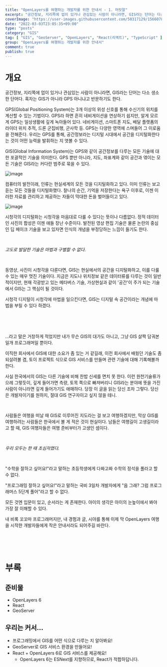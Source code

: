 ```yaml
---
title: "OpenLayers를 여행하는 개발자를 위한 안내서 - 1. 머릿말"
excerpt: "공간정보, 지리쪽에 업이 있거나 관심있는 사람이 아니라면, GIS라는 단어는 다소 생소한 단어다. 혹자는 GIS가 아니라 GPS 아니냐고 반문하기도 한다. GPS(Global Positioning System)는 3개 이상의 위성 신호를 통해 수신기의 위치를 계산할 수 있는 기법이다. GPS라 하면 흔히 네비게이션을 연상하기 쉽지만, 알게 모르게 GPS는 일상생활에 깊게 녹아들어 있다. 네비게이션, 스마트폰 지도, 배달 플랫폼의 라이더 위치 추적, 드론 군집비행, 군사학 등. GPS는 다양한 영역에 스며들어 그 이로움을 전해준다. 우리는 GPS를 통해, 공간정보라는 디지털 시대에서 공간을 디지털화한다는 것이 어떤 능력을 발휘하는 지 엿볼 수 있다. GIS(Global Information System)는 GPS와 같이 공간정보를 다루는 모든 기술에 대한 포괄적인 기술을 의미한다. GPS 뿐만 아니라, 지도, 좌표계와 같이 공간과 엮이는 모든 기술은 GIS라는 커다란 범주로 묶을 수 있다."
coverImage: "https://user-images.githubusercontent.com/50317129/156607880-c5abad92-1991-4c01-b85f-7153bf89cb64.png"
date: "2022-03-03T23:05:35+09:00"
type: "posts"
category: "GIS"
tag: [ "GIS", "GeoServer", "OpenLayers", "React(리액트)", "TypeScript" ]
group: "OpenLayers를 여행하는 개발자를 위한 안내서"
comment: true
publish: true
---
```


# 개요

공간정보, 지리쪽에 업이 있거나 관심있는 사람이 아니라면, GIS라는 단어는 다소 생소한 단어다. 혹자는 GIS가 아니라 GPS 아니냐고 반문하기도 한다.

GPS(Global Positioning System)는 3개 이상의 위성 신호를 통해 수신기의 위치를 계산할 수 있는 기법이다. GPS라 하면 흔히 네비게이션을 연상하기 쉽지만, 알게 모르게 GPS는 일상생활에 깊게 녹아들어 있다. 네비게이션, 스마트폰 지도, 배달 플랫폼의 라이더 위치 추적, 드론 군집비행, 군사학 등. GPS는 다양한 영역에 스며들어 그 이로움을 전해준다. 우리는 GPS를 통해, 공간정보라는 디지털 시대에서 공간을 디지털화한다는 것이 어떤 능력을 발휘하는 지 엿볼 수 있다.

GIS(Global Information System)는 GPS와 같이 공간정보를 다루는 모든 기술에 대한 포괄적인 기술을 의미한다. GPS 뿐만 아니라, 지도, 좌표계와 같이 공간과 엮이는 모든 기술은 GIS라는 커다란 범주로 묶을 수 있다.

![image](https://user-images.githubusercontent.com/50317129/156580872-dfd08787-3416-4595-b224-a12156075ffb.png)

컴퓨터의 발전이래, 인류는 현실세계의 모든 것을 디지털화하고 있다. 이미 인류는 보고 듣는 모든 것들을 디지털화했다. 찰나의 순간, 기억을 저장한다는 욕구 이후로, 이젠 이러한 자료를 관리하고 제공하는 자들이 막대한 돈을 벌어들이고 있다.

![image](https://user-images.githubusercontent.com/50317129/156581103-fd79ade7-ab3e-424e-852c-8bfd3d4382b7.png)

시청각의 디지털화는 시청각을 마음대로 다룰 수 있다는 뜻이나 다름없다. 정적 데이터인 사진의 합성은 이젠 애들 장난 수준이다. 발전된 영상 편집 기술은 물론 논란의 중심인 딥 페이크 기술을 보고 있자면 인식의 개념을 부정당하는 느낌이 들기도 한다.

<br />
<p align="large center" class="grey-400"><i>고도로 발달한 기술은 마법과 구별할 수 없다.</i></p>
<br />

동영상, 사진이 시청각을 다룬다면, GIS는 현실에서의 공간을 디지털화하고, 이를 다룰 수 있는 매우 멋진 기술이다. 지금은 지도나 위치정보 같은 데이터류를 다루는 것이 일반적이지만, 현재 각광받고 있는 메타버스 기술, 가상현실과 같이 '공간'이 주가 되는 기술에서 GIS는 그 핵심이 될 것이다.

시청각 디지털이 시청각에 마법을 일으킨다면, GIS는 디지털 속 공간이라는 개념에 마법을 부릴 수 있다 하겠다.

<br />
<br />
<br />

...라고 말은 거창하게 적었지만 내가 무슨 GIS의 대가도 아니고, 그냥 GIS 살짝 담궈본 일개 프로그래머일 뿐이다.

이직한 회사에서 GIS에 대한 소요가 좀 있는 거 같길래, 이전 회사에서 배웠던 기술도 좀 되살려볼 겸, 토이 프로젝트 식으로 GIS 서비스를 만들며 관련 기술에 대해 기록해볼까 한다.

사실 한국에서의 GIS는 다른 기술에 비해 찬밥 신세를 면치 못 한다. 이런 원천기술류가 으레 그렇듯이, 깊게 들어가면 측량, 토목 쪽으로 빠져버리니 GIS라는 분야에 뜻을 가진 사람이 아니라면 깊게 들어가기도 애매하다. 당장 이 글을 읽는 당신 조차 그렇다. 당신은 개발자이기를 원하지, 절대 GIS 연구자이고 싶지 않을 테니.

<br />

사람들은 여행을 떠날 때 GIS로 이루어진 지도라는 걸 보고 여행하겠지만, 막상 GIS를 여행하려는 사람들은 한국에서 볼 게 적은 것이 현실이다. 남들은 여행길이 고생길이라고 할 때, GIS 여행자들은 여행 준비부터가 고생인 셈이다.

<br />
<p align="large center" class="grey-400"><i>우리 모두는 한 때 초심자였다.</i></p>
<br />

"수학을 잘하고 싶어요!"라고 말하는 초등학생에게 다짜고짜 수학의 정석을 풀라고 할 수 없다.

"프로그래밍 잘하고 싶어요!"라고 말하는 국비 3일차 개발자에게 "음 그래? 그럼 프로그래머스 5단계 풀어"라고 할 수 없다.

모든 것엔 입문이 있고, 순서라는 게 존재한다. 아이의 생각은 아이의 눈높이에서 봐야 가장 잘 이해할 수 있다.

내 비록 꼬꼬마 프로그래머지만, 내 경험과 글, 시야를 통해 이제 막 OpenLayers 여행을 시작한 개발자들에게 작은 안내서라도 되어주길 바란다.

<br />
<br />
<br />










# 부록

## 준비물

* OpenLayers 6
* React
* GeoServer

## 우리는 커서...

* 프로그래밍에서 GIS를 어떤 식으로 다루는 지 알아봐요!
* GeoServer로 GIS 서비스 환경을 만들어요!
* React + OpenLayers 6로 GIS 서비스를 제공해요!
  * OpenLayers 6는 ESNext를 지향하므로, React가 적합하답니다.